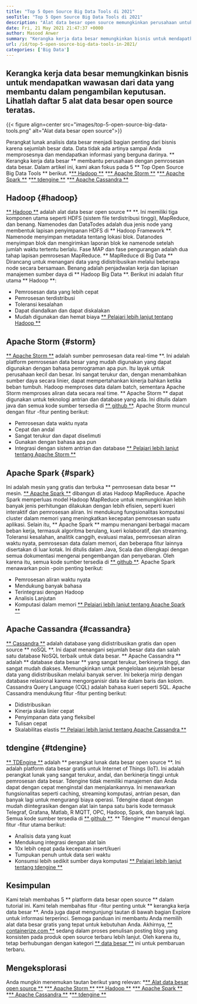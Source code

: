 ```yaml
---
title: "Top 5 Open Source Big Data Tools di 2021" 
seoTitle: "Top 5 Open Source Big Data Tools di 2021" 
description: "Alat data besar open source memungkinkan perusahaan untuk melakukan pemrosesan data skala besar dengan cepat. Pedoman ini akan membantu Anda memilih kerangka kerja data besar yang tepat." 
date: Fri, 21 May 2021 21:47:37 +0000
author: Masood Anwer
summary: "Kerangka kerja data besar memungkinkan bisnis untuk mendapatkan wawasan dari data yang membantu dalam pengambilan keputusan. Lihatlah daftar 5 alat data besar open source teratas." 
url: /id/top-5-open-source-big-data-tools-in-2021/
categories: ['Big Data']
---
```


## Kerangka kerja data besar memungkinkan bisnis untuk mendapatkan wawasan dari data yang membantu dalam pengambilan keputusan. Lihatlah daftar 5 alat data besar open source teratas.

{{< figure align=center src="images/top-5-open-source-big-data-tools.png" alt="Alat data besar open source">}}

Perangkat lunak analisis data besar menjadi bagian penting dari bisnis karena sejumlah besar data. Data tidak ada artinya sampai Anda memprosesnya dan mendapatkan informasi yang berguna darinya. ** Kerangka kerja data besar ** membantu perusahaan dengan pemrosesan data besar. Dalam artikel ini, kami akan fokus pada 5 ** Top Open Source Big Data Tools ** berikut.
  *[** Hadoop **][1]
  *[** Apache Storm **][2]
  *[** Apache Spark **][3]
  *[** tdengine **][4]
  *[** Apache Cassandra **][5]

## Hadoop {#hadoop}
[** Hadoop **][6] adalah alat data besar open source ** **. Ini memiliki tiga komponen utama seperti HDFS (sistem file terdistribusi tinggi), MapReduce, dan benang. Namenodes dan DataTodes adalah dua jenis node yang membentuk lapisan penyimpanan HDFS di ** Hadoop Framework **. Namenode menyimpan metadata tentang lokasi blok. Datanodes menyimpan blok dan mengirimkan laporan blok ke namenode setelah jumlah waktu tertentu berlalu. Fase MAP dan fase pengurangan adalah dua tahap lapisan pemrosesan MapReduce. ** MapReduce di Big Data ** Dirancang untuk menangani data yang didistribusikan melalui beberapa node secara bersamaan. Benang adalah penjadwalan kerja dan lapisan manajemen sumber daya di ** Hadoop Big Data **.
Berikut ini adalah fitur utama ** Hadoop **:
  * Pemrosesan data yang lebih cepat
  * Pemrosesan terdistribusi
  * Toleransi kesalahan
  * Dapat diandalkan dan dapat diskalakan
  * Mudah digunakan dan hemat biaya
[** Pelajari lebih lanjut tentang Hadoop **][7]

## Apache Storm {#storm}
[** Apache Storm **][8] adalah sumber pemrosesan data real-time **. Ini adalah platform pemrosesan data besar yang mudah digunakan yang dapat digunakan dengan bahasa pemrograman apa pun. Itu layak untuk perusahaan kecil dan besar. Ini sangat terukur dan, dengan menambahkan sumber daya secara linier, dapat mempertahankan kinerja bahkan ketika beban tumbuh. Hadoop memproses data dalam batch, sementara Apache Storm memproses aliran data secara real time. ** Apache Storm ** dapat digunakan untuk teknologi antrian dan database yang ada. Ini ditulis dalam java dan semua kode sumber tersedia di [** github **][9].
Apache Storm muncul dengan fitur -fitur penting berikut:
  * Pemrosesan data waktu nyata
  * Cepat dan andal
  * Sangat terukur dan dapat diselimuti
  * Gunakan dengan bahasa apa pun
  * Integrasi dengan sistem antrian dan database
[** Pelajari lebih lanjut tentang Apache Storm **][10]

## Apache Spark {#spark}
Ini adalah mesin yang gratis dan terbuka ** pemrosesan data besar ** mesin. [** Apache Spark **][11] dibangun di atas Hadoop MapReduce. Apache Spark memperluas model Hadoop MapReduce untuk memungkinkan lebih banyak jenis perhitungan dilakukan dengan lebih efisien, seperti kueri interaktif dan pemrosesan aliran. Ini mendukung fungsionalitas komputasi cluster dalam memori yang meningkatkan kecepatan pemrosesan suatu aplikasi. Selain itu, ** Apache Spark ** mampu menangani berbagai macam beban kerja, termasuk algoritma berulang, kueri kolaboratif, dan streaming. Toleransi kesalahan, analitik canggih, evaluasi malas, pemrosesan aliran waktu nyata, pemrosesan data dalam memori, dan beberapa fitur lainnya disertakan di luar kotak. Ini ditulis dalam Java, Scala dan dilengkapi dengan semua dokumentasi mengenai pengembangan dan penyebaran. Oleh karena itu, semua kode sumber tersedia di [** github **][12].
Apache Spark menawarkan poin -poin penting berikut:
  * Pemrosesan aliran waktu nyata
  * Mendukung banyak bahasa
  * Terintegrasi dengan Hadoop
  * Analisis Lanjutan
  * Komputasi dalam memori
[** Pelajari lebih lanjut tentang Apache Spark **][13]

## Apache Cassandra {#cassandra}
[** Cassandra **][14] adalah database yang didistribusikan gratis dan open source ** noSQL **. Ini dapat menangani sejumlah besar data dan salah satu database NoSQL terbaik untuk data besar. ** Apache Cassandra ** adalah ** database data besar ** yang sangat terukur, berkinerja tinggi, dan sangat mudah diakses. Memungkinkan untuk pengelolaan sejumlah besar data yang didistribusikan melalui banyak server. Ini bekerja mirip dengan database relasional karena mengorganisir data ke dalam baris dan kolom. Cassandra Query Language (CQL) adalah bahasa kueri seperti SQL.
Apache Cassandra mendukung fitur -fitur penting berikut:
  * Didistribusikan
  * Kinerja skala linier cepat
  * Penyimpanan data yang fleksibel
  * Tulisan cepat
  * Skalabilitas elastis
[** Pelajari lebih lanjut tentang Apache Cassandra **][15]

## tdengine {#tdengine}
[** TDEngine **][16] adalah ** perangkat lunak data besar open source **. Ini adalah platform data besar gratis untuk Internet of Things (IoT). Ini adalah perangkat lunak yang sangat terukur, andal, dan berkinerja tinggi untuk pemrosesan data besar. Tdengine tidak memiliki manajemen dan Anda dapat dengan cepat menginstal dan menjalankannya. Ini menawarkan fungsionalitas seperti caching, streaming komputasi, antrian pesan, dan banyak lagi untuk mengurangi biaya operasi. Tdengine dapat dengan mudah diintegrasikan dengan alat lain tanpa satu baris kode termasuk Telegraf, Grafana, Matlab, R MQTT, OPC, Hadoop, Spark, dan banyak lagi. Semua kode sumber tersedia di [** github **][17].
** Tdengine ** muncul dengan fitur -fitur utama berikut:
  * Analisis data yang kuat
  * Mendukung integrasi dengan alat lain
  * 10x lebih cepat pada kecepatan insert/kueri
  * Tumpukan penuh untuk data seri waktu
  * Konsumsi lebih sedikit sumber daya komputasi
[** Pelajari lebih lanjut tentang tdengine **][18]

## Kesimpulan
Kami telah membahas 5 ** platform data besar open source ** dalam tutorial ini. Kami telah membahas fitur -fitur penting untuk ** kerangka kerja data besar **. Anda juga dapat mengunjungi tautan di bawah bagian Explore untuk informasi terperinci. Semoga panduan ini membantu Anda memilih alat data besar gratis yang tepat untuk kebutuhan Anda.
Akhirnya, [** containerize.com **][19] sedang dalam proses penulisan posting blog yang konsisten pada produk open source terbaru lebih lanjut. Oleh karena itu, tetap berhubungan dengan kategori [** data besar **][20] ini untuk pembaruan terbaru.

## Mengeksplorasi
Anda mungkin menemukan tautan berikut yang relevan:
  *[** Alat data besar open source **][21]
  *[** Apache Storm **][10]
  *[** Hadoop **][22]
  *[** Apache Spark **][11]
  *[** Apache Cassandra **][15]
  *[** tdengine **][16]

  
[1]: #Hadoop
[2]: #Storm
[3]: #Spark
[4]: #TDengine
[5]: #Cassandra
[6]: https://hadoop.apache.org/
[7]: https://products.containerize.com/big-data/hadoop
[8]: https://storm.apache.org/
[9]: https://github.com/apache/storm
[10]: https://products.containerize.com/big-data/apache-storm/
[11]: https://products.containerize.com/big-data/apache-spark/
[12]: https://github.com/apache/spark
[13]: https://spark.apache.org/
[14]: https://cassandra.apache.org/
[15]: https://products.containerize.com/big-data/apache-cassandra/
[16]: https://products.containerize.com/big-data/tdengine/
[17]: https://github.com/taosdata/TDengine
[18]: https://www.taosdata.com/
[19]: https://containerize.com
[20]: https://blog.containerize.com/category/big-data/
[21]: https://products.containerize.com/big-data
[22]: https://products.containerize.com/big-data/hadoop/
